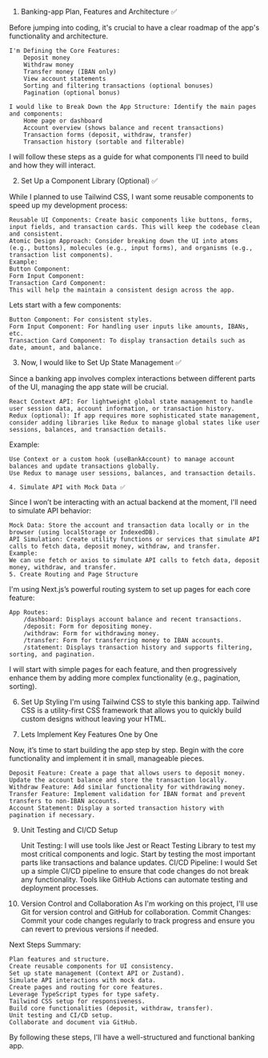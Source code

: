 <!-- Type Document: -->

1. Banking-app Plan, Features and Architecture ✅

Before jumping into coding, it's crucial to have a clear roadmap of the app's functionality and architecture.

    I'm Defining the Core Features:
        Deposit money
        Withdraw money
        Transfer money (IBAN only)
        View account statements
        Sorting and filtering transactions (optional bonuses)
        Pagination (optional bonus)

    I would like to Break Down the App Structure: Identify the main pages and components:
        Home page or dashboard
        Account overview (shows balance and recent transactions)
        Transaction forms (deposit, withdraw, transfer)
        Transaction history (sortable and filterable)

I will follow these steps as a guide for what components I'll need to build and how they will interact.

2. Set Up a Component Library (Optional) ✅

While I planned to use Tailwind CSS, I want some reusable components to speed up my development process:

    Reusable UI Components: Create basic components like buttons, forms, input fields, and transaction cards. This will keep the codebase clean and consistent.
    Atomic Design Approach: Consider breaking down the UI into atoms (e.g., buttons), molecules (e.g., input forms), and organisms (e.g., transaction list components).
    Example:
    Button Component:
    Form Input Component:
    Transaction Card Component:
    This will help the maintain a consistent design across the app.

Lets start with a few components:

    Button Component: For consistent styles.
    Form Input Component: For handling user inputs like amounts, IBANs, etc.
    Transaction Card Component: To display transaction details such as date, amount, and balance.

3. Now, I would like to Set Up State Management ✅

Since a banking app involves complex interactions between different parts of the UI, managing the app state will be crucial.

    React Context API: For lightweight global state management to handle user session data, account information, or transaction history.
    Redux (optional): If app requires more sophisticated state management, consider adding libraries like Redux to manage global states like user sessions, balances, and transaction details.

Example:

    Use Context or a custom hook (useBankAccount) to manage account balances and update transactions globally.
    Use Redux to manage user sessions, balances, and transaction details.

    4. Simulate API with Mock Data ✅

Since I won’t be interacting with an actual backend at the moment, I'll need to simulate API behavior:

    Mock Data: Store the account and transaction data locally or in the browser (using localStorage or IndexedDB).
    API Simulation: Create utility functions or services that simulate API calls to fetch data, deposit money, withdraw, and transfer.
    Example:
    We can use fetch or axios to simulate API calls to fetch data, deposit money, withdraw, and transfer.
    5. Create Routing and Page Structure

I'm using Next.js’s powerful routing system to set up pages for each core feature:

    App Routes:
        /dashboard: Displays account balance and recent transactions.
        /deposit: Form for depositing money.
        /withdraw: Form for withdrawing money.
        /transfer: Form for transferring money to IBAN accounts.
        /statement: Displays transaction history and supports filtering, sorting, and pagination.

I will start with simple pages for each feature, and then progressively enhance them by adding more complex functionality (e.g., pagination, sorting).

6. Set Up Styling
   I'm using Tailwind CSS to style this banking app.
   Tailwind CSS is a utility-first CSS framework that allows you to quickly build custom designs without leaving your HTML.

7. Lets Implement Key Features One by One

Now, it’s time to start building the app step by step. Begin with the core functionality and implement it in small, manageable pieces.

    Deposit Feature: Create a page that allows users to deposit money. Update the account balance and store the transaction locally.
    Withdraw Feature: Add similar functionality for withdrawing money.
    Transfer Feature: Implement validation for IBAN format and prevent transfers to non-IBAN accounts.
    Account Statement: Display a sorted transaction history with pagination if necessary.

9. Unit Testing and CI/CD Setup

   Unit Testing: I will use tools like Jest or React Testing Library to test my most critical components and logic. Start by testing the most important parts like transactions and balance updates.
   CI/CD Pipeline: I would Set up a simple CI/CD pipeline to ensure that code changes do not break any functionality. Tools like GitHub Actions can automate testing and deployment processes.

10. Version Control and Collaboration
    As I'm working on this project, I'll use Git for version control and GitHub for collaboration.
    Commit Changes: Commit your code changes regularly to track progress and ensure you can revert to previous versions if needed.

Next Steps Summary:

    Plan features and structure.
    Create reusable components for UI consistency.
    Set up state management (Context API or Zustand).
    Simulate API interactions with mock data.
    Create pages and routing for core features.
    Leverage TypeScript types for type safety.
    Tailwind CSS setup for responsiveness.
    Build core functionalities (deposit, withdraw, transfer).
    Unit testing and CI/CD setup.
    Collaborate and document via GitHub.

By following these steps, I'll have a well-structured and functional banking app.
